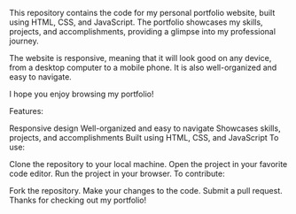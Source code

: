 This repository contains the code for my personal portfolio website, built using HTML, CSS, and JavaScript. The portfolio showcases my skills, projects, and accomplishments, providing a glimpse into my professional journey.

The website is responsive, meaning that it will look good on any device, from a desktop computer to a mobile phone. It is also well-organized and easy to navigate.

I hope you enjoy browsing my portfolio!

Features:

Responsive design
Well-organized and easy to navigate
Showcases skills, projects, and accomplishments
Built using HTML, CSS, and JavaScript
To use:

Clone the repository to your local machine.
Open the project in your favorite code editor.
Run the project in your browser.
To contribute:

Fork the repository.
Make your changes to the code.
Submit a pull request.
Thanks for checking out my portfolio!
